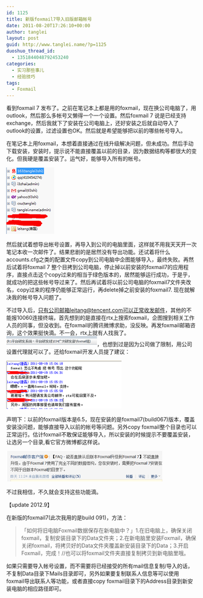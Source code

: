 ```yaml
---
id: 1125
title: 新版foxmail7导入旧版邮箱帐号
date: 2011-08-20T17:26:10+00:00
author: tanglei
layout: post
guid: http://www.tanglei.name/?p=1125
duoshuo_thread_id:
  - 1351844048792453240
categories:
  - 实习那些事儿
  - 经验技巧
tags:
  - Foxmail
---
```

看到foxmail 7 发布了。之前在笔记本上都是用的foxmail，现在换公司电脑了，用outlook，然后那么多帐号又懒得一个一个设置。然后foxmail 7 说是已经支持exchange，然后我就下了安装在公司电脑上，还好安装之后就自动导入了outlook的设置，过滤设置也OK。然后就是希望能够把以前的哪些帐号导入。

在笔记本上用foxmail，本想着直接通过在线升级解决问题，但未成功。然后手动下载安装，安装时，提示说不能直接覆盖以前的目录，因为数据结构等都很大的变化。但我硬是覆盖安装了。运气好，能够导入所有的帐号。
  
<img class="alignleft" src="/wp-content/uploads/2011/08/082011_0925_foxmail71.png" alt=""  />

然后就试着想导出帐号设置，再导入到公司的电脑里面，这样就不用我天天开一次笔记本收一次邮件了。结果悲剧的是居然没有导出功能。还试着将什么accounts.cfg之类的配置文件copy到公司电脑中企图能够导入，最终失败。再然后试着将foxmail 7 整个目拷到公司电脑，停止掉以前安装的foxmail7的应用程序，直接点击这个copy过来的相当于绿色版本的，居然能够运行成功，于是乎，就成功的把这些帐号导过来了。然后再试着将以前公司电脑的foxmail7文件夹改名，copy过来的程序仍能够正常运行，再delete掉之前安装的foxmail7. 现在就解决我的帐号导入问题了。
  
不过导入后，只有公司邮箱leitang@tencent.com可以正常收发邮件，其他的不能报10060连接终端，首先想到的是直接在rtx上搜索foxmail，企图搜到相关工作人员的同事，但没收到。在foxmail的腾讯微博求助，没反映。再发foxmail邮箱咨询，这个效果挺快滴。不一会，rtx上就有人找我了。![](/wp-content/uploads/2011/08/082011_0925_foxmail72.png)，也想到过是因为公司做了限制，用公司设置代理就可以了。还给foxmail开发人员提了建议：
  
![foxmail导入邮箱帐号](/wp-content/uploads/2011/08/082011_0925_foxmail73.png)

声明下：以前的foxmail版本是6.5，现在安装的是foxmail7(build067)版本，覆盖安装没问题，能够直接导入以前的帐号等问题。另外copy foxmail整个目录也可以正常运行。估计foxmail不敢保证能够导入，所以安装的时候提示不要覆盖安装，让选另一个目录,看它官方微博都这样说。

![foxmail导入帐号](/wp-content/uploads/2011/08/082011_0925_foxmail74.png)

不过我相信，不久就会支持这些功能滴。
  
【update 2012.9】

在新版的foxmail7(此次我用的是build 091)，方法：

> 「如何将旧电脑Foxmail数据保存在新电脑中？」1.在旧电脑上，确保关闭foxmail，复制安装目录下的Data文件夹；2.在新电脑里安装Foxmail，确保关闭foxmail，将拷贝好的Data文件夹覆盖新安装目录下的Data；3.开启Foxmail，完成！//也可以将foxmail文件夹直接复制拷贝到新电脑里哦。

如果只需要导入帐号设置，而不需要将已经接受的所有mail信息复制/导入的话，不复制Data目录下Mails目录即可，另外如果要复制联系人信息等可以使用foxmail导出联系人等功能，或者直接copy foxmail目录下的Address目录到新安装电脑的相应路径即可。
